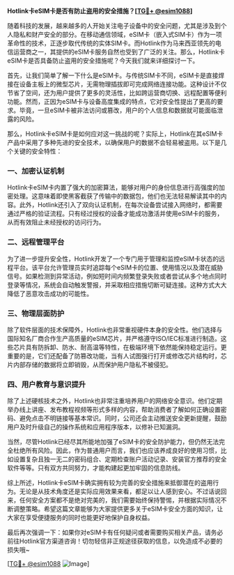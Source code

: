 **Hotlink卡eSIM卡是否有防止盗用的安全措施？[[TG💪+ @esim1088](https://t.me/s/esim1088)]**

随着科技的发展，越来越多的人开始关注电子设备中的安全问题，尤其是涉及到个人隐私和财产安全的部分。在移动通信领域，eSIM卡（嵌入式SIM卡）作为一项革命性的技术，正逐步取代传统的实体SIM卡。而Hotlink作为马来西亚领先的电信运营商之一，其提供的eSIM卡服务自然也受到了广泛的关注。那么，Hotlink卡eSIM卡是否具备防止盗用的安全措施呢？今天我们就来详细探讨一下。

首先，让我们简单了解一下什么是eSIM卡。与传统SIM卡不同，eSIM卡是直接焊接在设备主板上的微型芯片，无需物理插拔即可完成网络连接功能。这种设计不仅节省了空间，还为用户提供了更多的灵活性，比如跨运营商切换、远程配置等便利功能。然而，正因为eSIM卡与设备高度集成的特点，它对安全性提出了更高的要求。毕竟，一旦eSIM卡被非法访问或篡改，用户的个人信息和数据就可能面临泄露的风险。

那么，Hotlink卡eSIM卡是如何应对这一挑战的呢？实际上，Hotlink在其eSIM卡产品中采用了多种先进的安全技术，以确保用户的数据不会轻易被盗用。以下是几个关键的安全特性：

### **一、加密认证机制**
Hotlink卡eSIM卡内置了强大的加密算法，能够对用户的身份信息进行高强度的加密处理。这意味着即使黑客截获了传输中的数据包，他们也无法轻易解读其中的内容。此外，Hotlink还引入了双向认证机制，在每次设备尝试接入网络时，都需要通过严格的验证流程。只有经过授权的设备才能成功激活并使用eSIM卡的服务，从而有效阻止未经授权的访问行为。

### **二、远程管理平台**
为了进一步提升安全性，Hotlink开发了一个专门用于管理和监控eSIM卡状态的远程平台。该平台允许管理员实时追踪每个eSIM卡的位置、使用情况以及潜在威胁信号。如果检测到异常活动，例如短时间内频繁登录失败或者尝试从多个地点同时登录等情况，系统会自动触发警报，并采取相应措施切断可疑连接。这种方式大大降低了恶意攻击成功的可能性。

### **三、物理层面防护**
除了软件层面的技术保障外，Hotlink也非常重视硬件本身的安全性。他们选择与国际知名厂商合作生产高质量的eSIM芯片，并严格遵守ISO/IEC标准进行制造。这些芯片具有防拆卸、防水、耐高温等特性，在极端环境下依然能保持稳定运行。更重要的是，它们还配备了防篡改功能，当有人试图强行打开或修改芯片结构时，芯片内部存储的数据将立即销毁，从而保护用户隐私不被侵犯。

### **四、用户教育与意识提升**
除了上述硬核技术之外，Hotlink也非常注重培养用户的网络安全意识。他们定期举办线上讲座、发布教程视频等形式多样的内容，帮助消费者了解如何正确设置密码、避免点击不明链接等基本常识。同时，公司还会主动推送安全更新提醒，鼓励用户及时升级自己的操作系统和应用程序版本，以修补已知漏洞。

当然，尽管Hotlink已经尽其所能地加强了eSIM卡的安全防护能力，但仍然无法完全杜绝所有风险。因此，作为普通用户而言，我们也应该养成良好的使用习惯，比如设置复杂且独一无二的密码组合、定期检查账户活动记录、安装官方推荐的安全软件等等。只有双方共同努力，才能构建起更加牢固的信息防线。

综上所述，Hotlink卡eSIM卡确实拥有较为完善的安全措施来抵御潜在的盗用行为。无论是从技术角度还是实际应用效果来看，都足以让人感到安心。不过话说回来，任何安全方案都不是绝对完美的，我们需要始终保持警惕，并根据实际情况不断调整策略。希望这篇文章能够为大家提供更多关于eSIM卡安全方面的知识，让大家在享受便捷服务的同时也能更好地保护自身权益。

最后再次强调一下：如果你对eSIM卡有任何疑问或者需要购买相关产品，请务必前往Hotlink官方渠道咨询！切勿轻信非正规途径获取的信息，以免造成不必要的损失哦~

[[TG💪+ @esim1088](https://t.me/s/esim1088) ![Image](https://i.postimg.cc/4NQfJmqS/Snipaste-2025-05-13-00-14-12.png)]